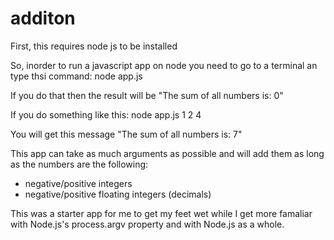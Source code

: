 # additon
First, this requires node js to be installed

So, inorder to run a javascript app on node you need to go to a terminal an type thsi command:
  node app.js
  
If you do that then the result will be "The sum of all numbers is: 0"

If you do something like this:
  node app.js 1 2 4
  
You will get this message "The sum of all numbers is: 7"

This app can take as much arguments as possible and will add them as long as the numbers are the following:
  - negative/positive integers
  - negative/positive floating integers (decimals)
  
This was a starter app for me to get my feet wet while I get more famaliar with Node.js's process.argv property and with Node.js as a whole. 

